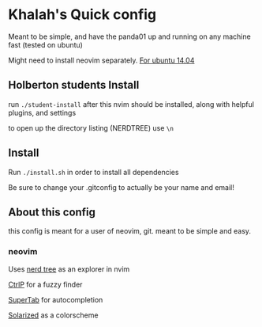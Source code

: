 # Khalah's Quick config

Meant to be simple, and have the panda01 up and running on any machine fast (tested on ubuntu)

Might need to install neovim separately. [For ubuntu 14.04](https://gist.github.com/humorless/e79174c0f72355dc64ac7280ca2d2b58)

## Holberton students Install
run `./student-install` after this nvim should be installed, along with helpful plugins, and settings

to open up the directory listing (NERDTREE) use `\n`

## Install
Run `./install.sh` in order to install all dependencies

Be sure to change your .gitconfig to actually be your name and email!

## About this config
this config is meant for a user of neovim, git. meant to be simple and easy.

### neovim
Uses
[nerd tree](https://github.com/preservim/nerdtree) as an explorer in nvim

[CtrlP](https://github.com/kien/ctrlp.vim) for a fuzzy finder

[SuperTab](https://github.com/ervandew/supertab) for autocompletion

[Solarized](https://github.com/altercation/vim-colors-solarized) as a colorscheme
